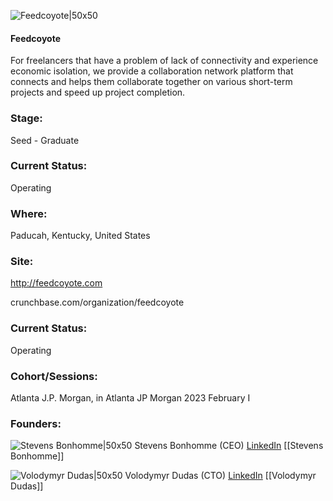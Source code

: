 

![Feedcoyote|50x50](http://apimg.techstars.com/sf/accounts/logo/Logo_6df38549caedf204e1c42eee7.jpg)

#### Feedcoyote
For freelancers that have a problem of lack of connectivity and experience economic isolation, we provide a collaboration network platform that connects and helps them collaborate together on various short-term projects and speed up project completion.

### Stage: 
Seed - Graduate 

### Current Status: 
Operating

### Where:
Paducah, Kentucky, United States

### Site:
http://feedcoyote.com



crunchbase.com/organization/feedcoyote

### Current Status: 
Operating

### Cohort/Sessions: 
Atlanta J.P. Morgan, in Atlanta JP Morgan 2023 February I

### Founders: 

![Stevens Bonhomme|50x50]() Stevens Bonhomme (CEO) [LinkedIn](https://linkedin.com/in/stevens-bonhomme-feedcoyote-business-network) [[Stevens Bonhomme]]

![Volodymyr Dudas|50x50]() Volodymyr Dudas (CTO) [LinkedIn](https://) [[Volodymyr Dudas]]


